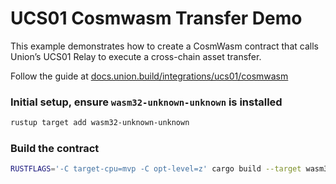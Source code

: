 # UCS01 Cosmwasm Transfer Demo

This example demonstrates how to create a CosmWasm contract that calls Union’s UCS01 Relay to execute a cross-chain asset transfer.

Follow the guide at [docs.union.build/integrations/ucs01/cosmwasm](https://docs.union.build/integrations/ucs01/cosmwasm)

### Initial setup, ensure `wasm32-unknown-unknown` is installed

```sh
rustup target add wasm32-unknown-unknown
```

### Build the contract

```sh
RUSTFLAGS='-C target-cpu=mvp -C opt-level=z' cargo build --target wasm32-unknown-unknown --no-default-features --lib --release -Z build-std=std,panic_abort -Z build-std-features=panic_immediate_abort
```